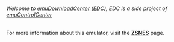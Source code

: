 ###### Welcome to [emuDownloadCenter (EDC)](https://github.com/PhoenixInteractiveNL/emuDownloadCenter/wiki/), EDC is a side project of [emuControlCenter](https://github.com/PhoenixInteractiveNL/emuControlCenter/wiki/)

For more information about this emulator, visit the [**ZSNES**](https://github.com/PhoenixInteractiveNL/emuDownloadCenter/wiki/Emulator-zsnes#menu) page.
